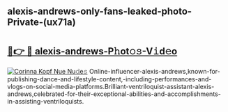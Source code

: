 ## alexis-andrews-only-fans​-leaked-photo​-Private-(ux71a)


# <h2><a href="https://mediaupload.pro?title=alexis-andrews&ref=git">🔗👉 🔴 alexis-andrews-P𝚑ot𝚘𝚜-V𝚒d𝚎o</a></h2>

[![Corinna Kopf Nue Nu𝚍e𝚜](https://i.imgur.com/0qMVB7G.gif)](https://mediaupload.pro?title=alexis-andrews&ref=git)
Online-influencer-alexis-andrews,known-for-publishing-dance-and-lifestyle-content,-including-performances-and-vlogs-on-social-media-platforms.Brilliant-ventriloquist-assistant-alexis-andrews,celebrated-for-their-exceptional-abilities-and-accomplishments-in-assisting-ventriloquists.  